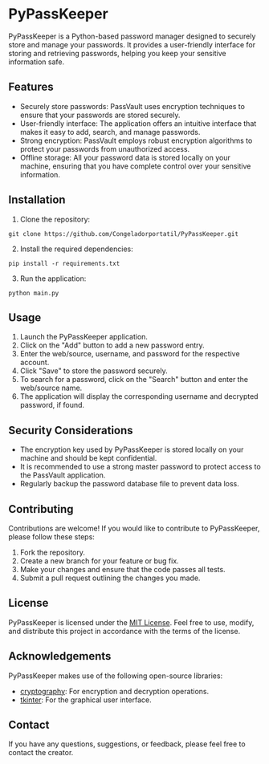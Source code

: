 # PyPassKeeper

PyPassKeeper is a Python-based password manager designed to securely store and manage your passwords. It provides a user-friendly interface for storing and retrieving passwords, helping you keep your sensitive information safe.

## Features

- Securely store passwords: PassVault uses encryption techniques to ensure that your passwords are stored securely.
- User-friendly interface: The application offers an intuitive interface that makes it easy to add, search, and manage passwords.
- Strong encryption: PassVault employs robust encryption algorithms to protect your passwords from unauthorized access.
- Offline storage: All your password data is stored locally on your machine, ensuring that you have complete control over your sensitive information.

## Installation

1. Clone the repository:

```
git clone https://github.com/Congeladorportatil/PyPassKeeper.git
```

2. Install the required dependencies:

```
pip install -r requirements.txt
```

3. Run the application:

```
python main.py
```

## Usage

1. Launch the PyPassKeeper application.
2. Click on the "Add" button to add a new password entry.
3. Enter the web/source, username, and password for the respective account.
4. Click "Save" to store the password securely.
5. To search for a password, click on the "Search" button and enter the web/source name.
6. The application will display the corresponding username and decrypted password, if found.

## Security Considerations

- The encryption key used by PyPassKeeper is stored locally on your machine and should be kept confidential.
- It is recommended to use a strong master password to protect access to the PassVault application.
- Regularly backup the password database file to prevent data loss.

## Contributing

Contributions are welcome! If you would like to contribute to PyPassKeeper, please follow these steps:

1. Fork the repository.
2. Create a new branch for your feature or bug fix.
3. Make your changes and ensure that the code passes all tests.
4. Submit a pull request outlining the changes you made.

## License

PyPassKeeper is licensed under the [MIT License](https://opensource.org/licenses/MIT). Feel free to use, modify, and distribute this project in accordance with the terms of the license.

## Acknowledgements

PyPassKeeper makes use of the following open-source libraries:

- [cryptography](https://cryptography.io/): For encryption and decryption operations.
- [tkinter](https://docs.python.org/3/library/tkinter.html): For the graphical user interface.

## Contact

If you have any questions, suggestions, or feedback, please feel free to contact the creator.
